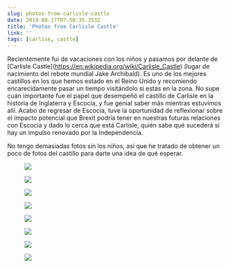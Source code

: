```yaml
---
slug: photos-from-carlisle-castle
date: 2019-08-17T07:50:35.353Z
title: 'Photos from Carlisle Castle'
link: ''
tags: [carlise, castle]
---
```


Recientemente fui de vacaciones con los niños y pasamos por delante de [Carlisle Castle](<a href="https://en.wikipedia.org/wiki/Carlisle_Castle">https://en.wikipedia.org/wiki/Carlisle_Castle</a>) (lugar de nacimiento del rebote mundial Jake Archibald). Es uno de los mejores castillos en los que hemos estado en el Reino Unido y recomiendo encarecidamente pasar un tiempo visitándolo si estás en la zona. No supe cuán importante fue el papel que desempeñó el castillo de Carlisle en la historia de Inglaterra y Escocia, y fue genial saber más mientras estuvimos allí. Acabo de regresar de Escocia, tuve la oportunidad de reflexionar sobre el impacto potencial que Brexit podría tener en nuestras futuras relaciones con Escocia y dado lo cerca que está Carlisle, quién sabe qué sucederá si hay un impulso renovado por la Independencia.

No tengo demasiadas fotos sin los niños, así que he tratado de obtener un poco de fotos del castillo para darte una idea de qué esperar.

<figure><img src="/images/2019-08-17-photos-from-carlisle-castle-0.jpeg"></figure>

<figure><img src="/images/2019-08-17-photos-from-carlisle-castle-1.jpeg"></figure>

<figure><img src="/images/2019-08-17-photos-from-carlisle-castle-2.jpeg"></figure>

<figure><img src="/images/2019-08-17-photos-from-carlisle-castle-3.jpeg"></figure>

<figure><img src="/images/2019-08-17-photos-from-carlisle-castle-4.jpeg"></figure>

<figure><img src="/images/2019-08-17-photos-from-carlisle-castle-5.jpeg"></figure>

<figure><img src="/images/2019-08-17-photos-from-carlisle-castle-6.jpeg"></figure>

<figure><img src="/images/2019-08-17-photos-from-carlisle-castle-7.jpeg"></figure>

